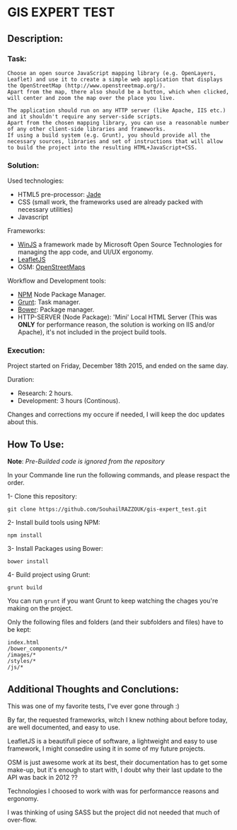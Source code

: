 # GIS EXPERT TEST

## Description:

### Task:

```
Choose an open source JavaScript mapping library (e.g. OpenLayers, Leaflet) and use it to create a simple web application that displays the OpenStreetMap (http://www.openstreetmap.org/).
Apart from the map, there also should be a button, which when clicked, will center and zoom the map over the place you live.

The application should run on any HTTP server (like Apache, IIS etc.) and it shouldn't require any server-side scripts.
Apart from the chosen mapping library, you can use a reasonable number of any other client-side libraries and frameworks.
If using a build system (e.g. Grunt), you should provide all the necessary sources, libraries and set of instructions that will allow to build the project into the resulting HTML+JavaScript+CSS.
```

### Solution:

Used technologies:

- HTML5 pre-processor: [Jade](http://www.jade-lang.com/)
- CSS (small work, the frameworks used are already packed with necessary utilities)
- Javascript

Frameworks:

- [WinJS](http://try.buildwinjs.com) a framework made by Microsoft Open Source Technologies for managing the app code, and UI/UX ergonomy.
- [LeafletJS](http://leafletjs.com/)
- OSM: [OpenStreetMaps](http://www.openstreetmap.org/)

Workflow and Development tools:

- [NPM](https://www.npmjs.com/) Node Package Manager.
- [Grunt](http://www.gruntjs.com): Task manager.
- [Bower](http://www.bower.io): Package manager.
- HTTP-SERVER (Node Package): []() 'Mini' Local HTML Server (This was **ONLY** for performance reason, the solution is working on IIS and/or Apache), it's not included in the project build tools.

### Execution:

Project started on Friday, December 18th 2015, and ended on the same day.

Duration: 

- Research: 2 hours.
- Development: 3 hours (Continous).

Changes and corrections my occure if needed, I will keep the doc updates about this.

## How To Use:

**Note**: *Pre-Builded code is ignored from the repository*

In your Commande line run the following commands, and please respact the order. 

1- Clone this repository:

```git clone https://github.com/SouhailRAZZOUK/gis-expert_test.git```

2- Install build tools using NPM:

``` npm install ```

3- Install Packages using Bower:

``` bower install ```

4- Build project using Grunt:

``` grunt build ```

You can run ```grunt``` if you want Grunt to keep watching the chages you're making on the project.

Only the following files and folders (and their subfolders and files) have to be kept:

```
index.html
/bower_components/*
/images/*
/styles/*
/js/*

```

## Additional Thoughts and Conclutions:

This was one of my favorite tests, I've ever gone through :)

By far, the requested frameworks, witch I knew nothing about before today, are well documented, and easy to use.

LeafletJS is a beautifull piece of software, a lightweight and easy to use framework, I might consedire using it in some of my future projects.

OSM is just awesome work at its best, their documentation has to get  some make-up, but it's enough to start with, I doubt why their last update to the API was back in 2012 ??

Technologies I choosed to work with was for performancce reasons and ergonomy. 

I was thinking of using SASS but the project did not needed that much of over-flow. 
